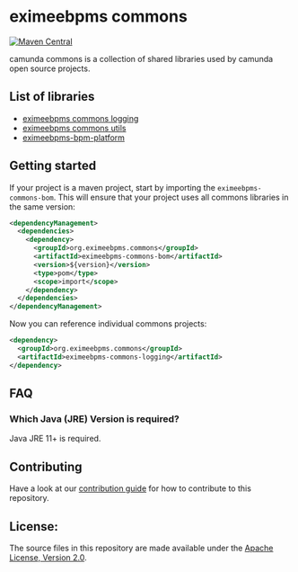 # eximeebpms commons

[![Maven Central](https://maven-badges.herokuapp.com/maven-central/org.eximeebpms.commons/camunda-commons-bom/badge.svg)](https://maven-badges.herokuapp.com/maven-central/org.eximeebpms.commons/camunda-commons-bom)


camunda commons is a collection of shared libraries used by camunda open source projects.

## List of libraries

* [eximeebpms commons logging][logging]
* [eximeebpms commons utils][utils]
* [eximeebpms-bpm-platform][typed-values]


## Getting started

If your project is a maven project, start by importing the `eximeebpms-commons-bom`.
This will ensure that your project uses all commons libraries in the same version:

```xml
<dependencyManagement>
  <dependencies>
    <dependency>
      <groupId>org.eximeebpms.commons</groupId>
      <artifactId>eximeebpms-commons-bom</artifactId>
      <version>${version}</version>
      <type>pom</type>
      <scope>import</scope>
    </dependency>
  </dependencies>
</dependencyManagement>
```

Now you can reference individual commons projects:

```xml
<dependency>
  <groupId>org.eximeebpms.commons</groupId>
  <artifactId>eximeebpms-commons-logging</artifactId>
</dependency>
```

## FAQ

### Which Java (JRE) Version is required?

Java JRE 11+ is required.

## Contributing

Have a look at our [contribution guide](https://github.com/camunda/camunda-bpm-platform/blob/master/CONTRIBUTING.md) for how to contribute to this repository.


## License:

The source files in this repository are made available under the <a href="LICENSE">Apache License, Version 2.0</a>.

[logging]: logging/
[utils]: utils/
[typed-values]: typed-values/
